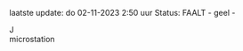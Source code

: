 laatste update: 
do 02-11-2023  2:50   uur 
Status: FAALT - geel - 
<div class="service R">J</div><div class="service Y">microstation</div>
